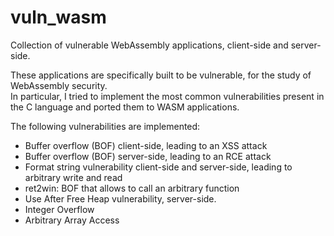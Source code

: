 # vuln_wasm
Collection of vulnerable WebAssembly applications, client-side and server-side.

These applications are specifically built to be vulnerable, for the study of WebAssembly security. </br>
In particular, I tried to implement the most common vulnerabilities present in the C language and ported them to WASM applications.

The following vulnerabilities are implemented:
- Buffer overflow (BOF) client-side, leading to an XSS attack
- Buffer overflow (BOF) server-side, leading to an RCE attack
- Format string vulnerability client-side and server-side, leading to arbitrary write and read
- ret2win: BOF that allows to call an arbitrary function
- Use After Free Heap vulnerability, server-side.
- Integer Overflow
- Arbitrary Array Access
